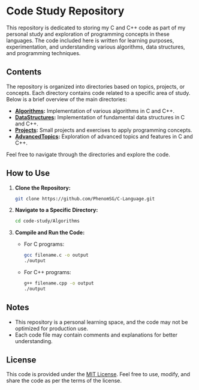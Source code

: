 # Code Study Repository

This repository is dedicated to storing my C and C++ code as part of my personal study and exploration of programming concepts in these languages. 
The code included here is written for learning purposes, experimentation, and understanding various algorithms, data structures, and programming techniques.

## Contents

The repository is organized into directories based on topics, projects, or concepts. Each directory contains code related to a specific area of study. Below is a brief overview of the main directories:

- **[Algorithms](Algorithms/):** Implementation of various algorithms in C and C++.
- **[DataStructures](DataStructures/):** Implementation of fundamental data structures in C and C++.
- **[Projects](Projects/):** Small projects and exercises to apply programming concepts.
- **[AdvancedTopics](AdvancedTopics/):** Exploration of advanced topics and features in C and C++.

Feel free to navigate through the directories and explore the code.

## How to Use

1. **Clone the Repository:**
   ```bash
   git clone https://github.com/PhenomSG/C-Language.git
   ```

2. **Navigate to a Specific Directory:**
   ```bash
   cd code-study/Algorithms
   ```

3. **Compile and Run the Code:**
   - For C programs:
     ```bash
     gcc filename.c -o output
     ./output
     ```
   - For C++ programs:
     ```bash
     g++ filename.cpp -o output
     ./output
     ```

## Notes

- This repository is a personal learning space, and the code may not be optimized for production use.
- Each code file may contain comments and explanations for better understanding.

## License

This code is provided under the [MIT License](LICENSE). Feel free to use, modify, and share the code as per the terms of the license.
